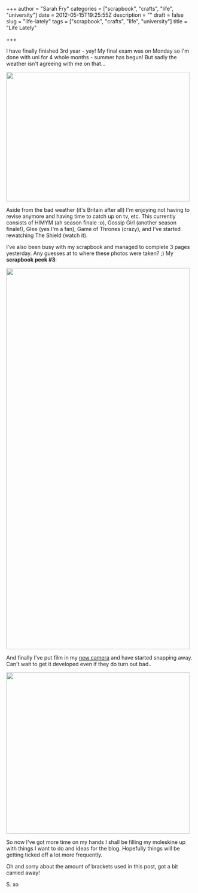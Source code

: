 +++
author = "Sarah Fry"
categories = ["scrapbook", "crafts", "life", "university"]
date = 2012-05-15T19:25:55Z
description = ""
draft = false
slug = "life-lately"
tags = ["scrapbook", "crafts", "life", "university"]
title = "Life Lately"

+++


I have finally finished 3rd year - yay! My final exam was on Monday so I'm done with uni for 4 whole months - summer has begun! But sadly the weather isn't agreeing with me on that...

<a href="http://sweetaspi.co.uk/content/images/2012/05/hail.jpg"><img class="aligncenter size-full wp-image-672" title="hail" src="http://sweetaspi.co.uk/content/images/2012/05/hail.jpg" alt="" width="490" height="346" /></a>

Aside from the bad weather (it's Britain after all) I'm enjoying not having to revise anymore and having time to catch up on tv, etc. This currently consists of HIMYM (ah season finale :o), Gossip Girl (another season finale!), Glee (yes I'm a fan), Game of Thrones (crazy), and I've started rewatching The Shield (watch it).

I've also been busy with my scrapbook and managed to complete 3 pages yesterday. Any guesses at to where these photos were taken? ;) My <strong>scrapbook peek #3</strong>:

<a href="http://sweetaspi.co.uk/content/images/2012/05/scrapbook-3.jpg"><img class="aligncenter size-full wp-image-673" title="scrapbook 3" src="http://sweetaspi.co.uk/content/images/2012/05/scrapbook-3.jpg" alt="" width="490" height="1019" /></a>

And finally I've put film in my <a title="My New Diana F+ Camera" href="http://sweetaspi.co.uk/my-new-diana-f-camera/">new camera</a> and have started snapping away. Can't wait to get it developed even if they do turn out bad..

<a href="http://sweetaspi.co.uk/content/images/2012/05/diana-viewfinder.jpg"><img class="aligncenter size-full wp-image-674" title="diana viewfinder" src="http://sweetaspi.co.uk/content/images/2012/05/diana-viewfinder.jpg" alt="" width="490" height="431" /></a>

So now I've got more time on my hands I shall be filling my moleskine up with things I want to do and ideas for the blog. Hopefully things will be getting ticked off a lot more frequently.

Oh and sorry about the amount of brackets used in this post, got a bit carried away!

S. xo

